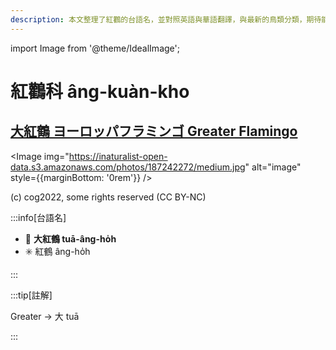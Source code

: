 ```yaml
---
description: 本文整理了紅鸛的台語名，並對照英語與華語翻譯，與最新的鳥類分類，期待能夠供未來的台語鳥類圖鑑當作參考
---
```


import Image from '@theme/IdealImage';

# 紅鸛科 âng-kuàn-kho

## [大紅鶴 ヨーロッパフラミンゴ Greater Flamingo](https://ebird.org/species/grefla3)

<Image img="https://inaturalist-open-data.s3.amazonaws.com/photos/187242272/medium.jpg" alt="image" style={{marginBottom: '0rem'}} />

<p className="image-caption">
(c) cog2022, some rights reserved (CC BY-NC)
</p>

:::info[台語名]

- 🎯 **大紅鶴 tuā-âng-ho̍h**
- ✳️ 紅鶴 âng-ho̍h

:::

:::tip[註解]

Greater -> 大 tuā

:::
